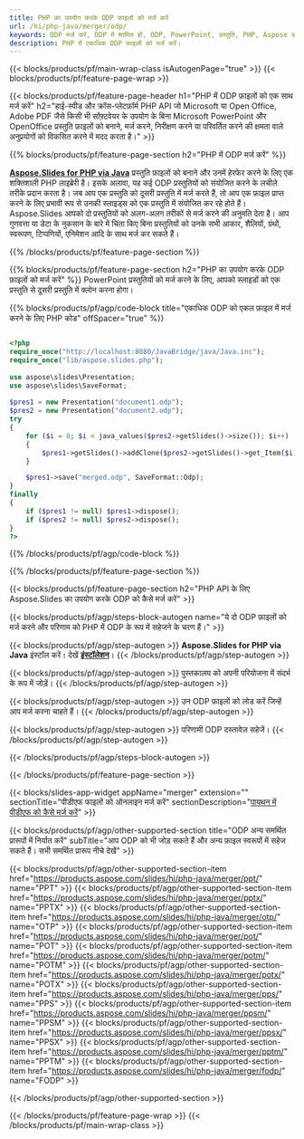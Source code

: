```yaml
---
title: PHP का उपयोग करके ODP फ़ाइलों को मर्ज करें
url: /hi/php-java/merger/odp/
keywords: ODP मर्ज करें, ODP में शामिल हों, ODP, PowerPoint, प्रस्तुति, PHP, Aspose को मिलाएं
description: PHP में एकाधिक ODP फ़ाइलों को मर्ज करें।
---
```


{{< blocks/products/pf/main-wrap-class isAutogenPage="true" >}}
{{< blocks/products/pf/feature-page-wrap >}}

{{< blocks/products/pf/feature-page-header h1="PHP में ODP फ़ाइलों को एक साथ मर्ज करें" h2="हाई-स्पीड और क्रॉस-प्लेटफ़ॉर्म PHP API जो Microsoft या Open Office, Adobe PDF जैसे किसी भी सॉफ़्टवेयर के उपयोग के बिना Microsoft PowerPoint और OpenOffice प्रस्तुति फ़ाइलों को बनाने, मर्ज करने, निरीक्षण करने या परिवर्तित करने की क्षमता वाले अनुप्रयोगों को विकसित करने में मदद करता है।" >}}

{{% blocks/products/pf/feature-page-section h2="PHP में ODP मर्ज करें" %}}

[**Aspose.Slides for PHP via Java**](https://products.aspose.com/slides/hi/php-java/) प्रस्तुति फ़ाइलों को बनाने और उनमें हेरफेर करने के लिए एक शक्तिशाली PHP लाइब्रेरी है। इसके अलावा, यह कई ODP प्रस्तुतियों को संयोजित करने के लचीले तरीके प्रदान करता है। जब आप एक प्रस्तुति को दूसरी प्रस्तुति में मर्ज करते हैं, तो आप एक फ़ाइल प्राप्त करने के लिए प्रभावी रूप से उनकी स्लाइड्स को एक प्रस्तुति में संयोजित कर रहे होते हैं। Aspose.Slides आपको दो प्रस्तुतियों को अलग-अलग तरीकों से मर्ज करने की अनुमति देता है। आप गुणवत्ता या डेटा के नुकसान के बारे में चिंता किए बिना प्रस्तुतियों को उनके सभी आकार, शैलियों, ग्रंथों, स्वरूपण, टिप्पणियों, एनिमेशन आदि के साथ मर्ज कर सकते हैं।

{{% /blocks/products/pf/feature-page-section %}}

{{% blocks/products/pf/feature-page-section  h2="PHP का उपयोग करके ODP फ़ाइलों को मर्ज करें" %}}
PowerPoint प्रस्तुतियों को मर्ज करने के लिए, आपको स्लाइडों को एक प्रस्तुति से दूसरी प्रस्तुति में क्लोन करना होगा।

{{% blocks/products/pf/agp/code-block title="एकाधिक ODP को एकल फ़ाइल में मर्ज करने के लिए PHP कोड" offSpacer="true" %}}


```php

<?php
require_once("http://localhost:8080/JavaBridge/java/Java.inc");
require_once("lib/aspose.slides.php");
 
use aspose\slides\Presentation;
use aspose\slides\SaveFormat;
 
$pres1 = new Presentation("document1.odp");
$pres2 = new Presentation("document2.odp");
try
{
    for ($i = 0; $i < java_values($pres2->getSlides()->size()); $i++) 
    {
        $pres1->getSlides()->addClone($pres2->getSlides()->get_Item($i));
    }

    $pres1->save("merged.odp", SaveFormat::Odp);
}
finally
{
    if ($pres1 != null) $pres1->dispose();
    if ($pres2 != null) $pres2->dispose();
}
?>
```


{{% /blocks/products/pf/agp/code-block %}}

{{% /blocks/products/pf/feature-page-section %}}

{{< blocks/products/pf/feature-page-section  h2="PHP API के लिए Aspose.Slides का उपयोग करके ODP को कैसे मर्ज करें" >}}

{{< blocks/products/pf/agp/steps-block-autogen name="ये दो ODP फ़ाइलों को मर्ज करने और परिणाम को PHP में ODP के रूप में सहेजने के चरण हैं।" >}}

{{< blocks/products/pf/agp/step-autogen >}}
**Aspose.Slides for PHP via Java** इंस्टॉल करें। देखें [**इंस्टॉलेशन**](https://docs.aspose.com/slides/php-java/installation/)।
{{< /blocks/products/pf/agp/step-autogen >}}

{{< blocks/products/pf/agp/step-autogen >}}
पुस्तकालय को अपनी परियोजना में संदर्भ के रूप में जोड़ें।
{{< /blocks/products/pf/agp/step-autogen >}}

{{< blocks/products/pf/agp/step-autogen >}}
उन ODP फ़ाइलों को लोड करें जिन्हें आप मर्ज करना चाहते हैं।
{{< /blocks/products/pf/agp/step-autogen >}}

{{< blocks/products/pf/agp/step-autogen >}}
परिणामी ODP दस्तावेज़ सहेजें।
{{< /blocks/products/pf/agp/step-autogen >}}

{{< /blocks/products/pf/agp/steps-block-autogen >}}

{{< /blocks/products/pf/feature-page-section >}}

{{< blocks/slides-app-widget  appName="merger" extension="" sectionTitle="पीडीएफ फाइलों को ऑनलाइन मर्ज करें" sectionDescription="[पायथन में पीडीएफ को कैसे मर्ज करें](https://products.aspose.com/slides/hi/python-net/merge/pdf/)" >}}

{{< blocks/products/pf/agp/other-supported-section title="ODP अन्य समर्थित प्रारूपों में निर्यात करें" subTitle="आप ODP को भी जोड़ सकते हैं और अन्य फ़ाइल स्वरूपों में सहेज सकते हैं। सभी समर्थित प्रारूप नीचे देखें" >}}

{{< blocks/products/pf/agp/other-supported-section-item href="https://products.aspose.com/slides/hi/php-java/merger/ppt/" name="PPT" >}}
{{< blocks/products/pf/agp/other-supported-section-item href="https://products.aspose.com/slides/hi/php-java/merger/pptx/" name="PPTX" >}}
{{< blocks/products/pf/agp/other-supported-section-item href="https://products.aspose.com/slides/hi/php-java/merger/otp/" name="OTP" >}}
{{< blocks/products/pf/agp/other-supported-section-item href="https://products.aspose.com/slides/hi/php-java/merger/pot/" name="POT" >}}
{{< blocks/products/pf/agp/other-supported-section-item href="https://products.aspose.com/slides/hi/php-java/merger/potm/" name="POTM" >}}
{{< blocks/products/pf/agp/other-supported-section-item href="https://products.aspose.com/slides/hi/php-java/merger/potx/" name="POTX" >}}
{{< blocks/products/pf/agp/other-supported-section-item href="https://products.aspose.com/slides/hi/php-java/merger/pps/" name="PPS" >}}
{{< blocks/products/pf/agp/other-supported-section-item href="https://products.aspose.com/slides/hi/php-java/merger/ppsm/" name="PPSM" >}}
{{< blocks/products/pf/agp/other-supported-section-item href="https://products.aspose.com/slides/hi/php-java/merger/ppsx/" name="PPSX" >}}
{{< blocks/products/pf/agp/other-supported-section-item href="https://products.aspose.com/slides/hi/php-java/merger/pptm/" name="PPTM" >}}
{{< blocks/products/pf/agp/other-supported-section-item href="https://products.aspose.com/slides/hi/php-java/merger/fodp/" name="FODP" >}}


{{< /blocks/products/pf/agp/other-supported-section >}}

{{< /blocks/products/pf/feature-page-wrap >}}
{{< /blocks/products/pf/main-wrap-class >}}